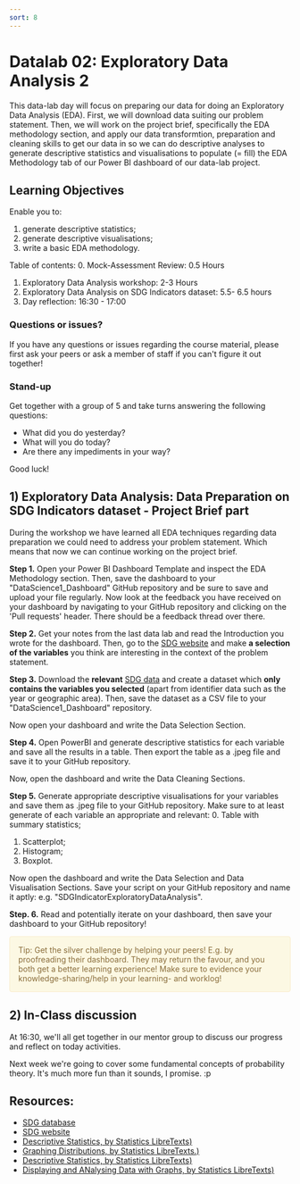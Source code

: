 ```yaml
---
sort: 8
---
```


# Datalab 02: Exploratory Data Analysis 2

This data-lab day will focus on preparing our data for doing an Exploratory Data Analysis (EDA). First, we will download data suiting our problem statement. Then, we will work on the project brief, specifically the EDA methodology section, and apply our data transformtion, preparation and cleaning skills to get our data in so we can do descriptive analyses to generate descriptive statistics and visualisations to populate (= fill) the EDA Methodology tab of our Power BI dashboard of our data-lab project.

## Learning Objectives
Enable you to:
1. generate descriptive statistics;
2. generate descriptive visualisations;
3. write a basic EDA methodology.

Table of contents:
0. Mock-Assessment Review: 0.5 Hours
1. Exploratory Data Analysis workshop: 2-3 Hours
2. Exploratory Data Analysis on SDG Indicators dataset: 5.5- 6.5 hours
3. Day reflection: 16:30 - 17:00

### Questions or issues?
If you have any questions or issues regarding the course material, please first ask your peers or ask a member of staff if you can't figure it out together!

### Stand-up
Get together with a group of 5 and take turns answering the following questions:
- What did you do yesterday?
- What will you do today?
- Are there any impediments in your way?

Good luck!



## 1) Exploratory Data Analysis: Data Preparation on SDG Indicators dataset - Project Brief part
During the workshop we have learned all EDA techniques regarding data preparation we could need to address your problem statement. Which means that now we can continue working on the project brief.

**Step 1.** Open your Power BI Dashboard Template and inspect the EDA Methodology section. Then, save the dashboard to your "DataScience1_Dashboard" GitHub repository and be sure to save and upload your file regularly. Now look at the feedback you have received on your dashboard by navigating to your GitHub repository and clicking on the 'Pull requests' header. There should be a feedback thread over there.

**Step 2.** Get your notes from the last data lab and read the Introduction you wrote for the dashboard. Then, go to the [SDG website](https://sdg-tracker.org/) and make **a selection of the variables** you think are interesting in the context of the problem statement.


**Step 3.** Download the **relevant** [SDG data](https://unstats.un.org/sdgs/indicators/database/) and create a dataset which **only contains the variables you selected** (apart from identifier data such as the year or geographic area). Then, save the dataset as a CSV file to your "DataScience1_Dashboard" repository.

Now open your dashboard and write the Data Selection Section.


**Step 4.** Open PowerBI and generate descriptive statistics for each variable and save all the results in a table. Then export the table as a .jpeg file and save it to your GitHub repository.

Now, open the dashboard and write the Data Cleaning Sections.


**Step 5.** Generate appropriate descriptive visualisations for your variables and save them as .jpeg file to your GitHub repository. Make sure to at least generate of each variable an appropriate and relevant:
0. Table with summary statistics;
1. Scatterplot;
2. Histogram;
3. Boxplot.

Now open the dashboard and write the Data Selection and Data Visualisation Sections. Save your script on your GitHub repository and name it aptly: e.g. "SDGIndicatorExploratoryDataAnalysis". 

**Step. 6.** Read and potentially iterate on your dashboard, then save your dashboard to your GitHub repository!

<div style="padding: 15px; border: 1px solid transparent; border-color: transparent; margin-bottom: 20px; border-radius: 4px; color: #8a6d3b;; background-color: #fcf8e3; border-color: #faebcc;">
Tip: Get the silver challenge by helping your peers! E.g. by proofreading their dashboard. They may return the favour, and you both get a better learning experience! Make sure to evidence your knowledge-sharing/help in your learning- and worklog!
</div>

## 2)  In-Class discussion
At 16:30, we'll all get together in our mentor group to discuss our progress and reflect on today activities.

Next week we're going to cover some fundamental concepts of probability theory. It's much more fun than it sounds, I promise. :p



## Resources:
- [SDG database](https://unstats.un.org/sdgs/indicators/database/)
- [SDG website](https://sdg-tracker.org/)
- [Descriptive Statistics, by Statistics LibreTexts)](https://statics.teams.cdn.office.net/evergreen-assets/safelinks/1/atp-safelinks.html?url=https%3A%2F%2Fstats.libretexts.org%2FBookshelves%2FIntroductory_Statistics%2FBook%253A_Introductory_Statistics_(OpenStax)%2F02%253A_Descriptive_Statistics)
- [Graphing Distributions, by Statistics LibreTexts.)](https://statics.teams.cdn.office.net/evergreen-assets/safelinks/1/atp-safelinks.html?url=https%3A%2F%2Fstats.libretexts.org%2FBookshelves%2FIntroductory_Statistics%2FBook%253A_Introductory_Statistics_(Lane)%2F02%253A_Graphing_Distributions)
-  [Descriptive Statistics, by Statistics LibreTexts)](https://statics.teams.cdn.office.net/evergreen-assets/safelinks/1/atp-safelinks.html?url=https%3A%2F%2Fstats.libretexts.org%2FBookshelves%2FIntroductory_Statistics%2FBook%253A_Introductory_Statistics_(Shafer_and_Zhang)%2F02%253A_Descriptive_Statistics)
 - [Displaying and ANalysing Data with Graphs, by Statistics LibreTexts)](https://statics.teams.cdn.office.net/evergreen-assets/safelinks/1/atp-safelinks.html?url=https%3A%2F%2Fstats.libretexts.org%2FBookshelves%2FIntroductory_Statistics%2FBook%253A_Inferential_Statistics_and_Probability_-_A_Holistic_Approach_(Geraghty)%2F02%253A_Displaying_and_Analyzing_Data_with_Graphs)
